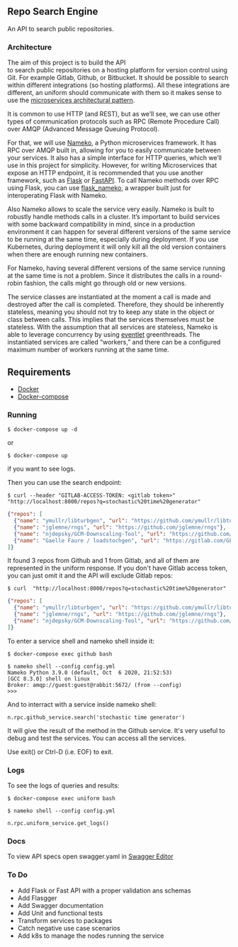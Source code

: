 ## Repo Search Engine

An API to search public repositories.

### Architecture
The aim of this project is to build the API  
to search public repositories on a hosting platform for version control using Git. 
For example Gitlab, Github, or Bitbucket. 
It should be possible to search within different integrations (so hosting platforms).
All these integrations are different, an uniform should communicate with them so it makes sense
to use the [microservices architectural pattern][microservices_article].

It is common to use HTTP (and REST), but as we’ll see, 
we can use other types of communication protocols such as RPC (Remote Procedure Call) 
over AMQP (Advanced Message Queuing Protocol).

For that, we will use [Nameko][nameko], a Python microservices framework. 
It has RPC over AMQP built in, allowing for you to easily communicate between your services. 
It also has a simple interface for HTTP queries, which we’ll use in this project for simplicity. 
However, for writing Microservices that expose an HTTP endpoint, 
it is recommended that you use another framework, such as [Flask][flask] or [FastAPI][fastapi]. 
To call Nameko methods over RPC using Flask, you can use [flask_nameko][flask_nameko], 
a wrapper built just for interoperating Flask with Nameko.

Also Nameko allows to scale the service very easily.
Nameko is built to robustly handle methods calls in a cluster.
It’s important to build services with some backward compatibility in mind, 
since in a production environment it can happen for several different versions of the same 
service to be running at the same time, especially during deployment. 
If you use Kubernetes, during deployment it will only kill all the old version containers 
when there are enough running new containers.

For Nameko, having several different versions of the same service running at the same 
time is not a problem. Since it distributes the calls in a round-robin fashion, 
the calls might go through old or new versions. 

The service classes are instantiated at the moment a call is made and destroyed after 
the call is completed. 
Therefore, they should be inherently stateless, meaning you should not try to keep any 
state in the object or class between calls. 
This implies that the services themselves must be stateless. 
With the assumption that all services are stateless, 
Nameko is able to leverage concurrency by using [eventlet][eventlet] greenthreads. 
The instantiated services are called “workers,” and there can be a configured maximum 
number of workers running at the same time.

## Requirements

* [Docker][docker]
* [Docker-compose][docker-compose]


### Running

```shell script
$ docker-compose up -d
```

or 

```shell script
$ docker-compose up
```
if you want to see logs.

Then you can use the search endpoint:

```shell script
$ curl --header "GITLAB-ACCESS-TOKEN: <gitlab token>" "http://localhost:8000/repos?q=stochastic%20time%20generator"
```
```json
{"repos": [
  {"name": "ymullr/libturbgen", "url": "https://github.com/ymullr/libturbgen"}, 
  {"name": "jglemne/rngs", "url": "https://github.com/jglemne/rngs"}, 
  {"name": "njdepsky/GCM-Downscaling-Tool", "url": "https://github.com/njdepsky/GCM-Downscaling-Tool"}, 
  {"name": "Gaelle Faure / loadstochgen", "url": "https://gitlab.com/GFaure/loadstochgen"}
]}
```
It found 3 repos from Github and 1 from Gitlab, 
and all of them are represented in the uniform response.
If you don't have Gitlab access token, you can just omit it 
and the API will exclude Gitlab repos:

```shell script
$ curl  "http://localhost:8000/repos?q=stochastic%20time%20generator"
```
```json
{"repos": [
  {"name": "ymullr/libturbgen", "url": "https://github.com/ymullr/libturbgen"}, 
  {"name": "jglemne/rngs", "url": "https://github.com/jglemne/rngs"}, 
  {"name": "njdepsky/GCM-Downscaling-Tool", "url": "https://github.com/njdepsky/GCM-Downscaling-Tool"}
]}
```

To enter a service shell and nameko shell inside it:

```shell script
$ docker-compose exec github bash
```

```shell script
$ nameko shell --config config.yml
Nameko Python 3.9.0 (default, Oct  6 2020, 21:52:53) 
[GCC 8.3.0] shell on linux
Broker: amqp://guest:guest@rabbit:5672/ (from --config)
>>> 

```

And to interract with a service inside nameko shell:

```shell script
n.rpc.github_service.search('stochastic time generator')
```

It will give the result of the method in the Github service.
It's very useful to debug and test the services.
You can access all the services.

Use exit() or Ctrl-D (i.e. EOF) to exit.

### Logs

To see the logs of queries and results:

```shell script
$ docker-compose exec uniform bash
```

```shell script
$ nameko shell --config config.yml

```

```shell script
n.rpc.uniform_service.get_logs()
```

### Docs

To view API specs open swagger.yaml in [Swagger Editor][swagger-editor]

### To Do

* Add Flask or Fast API with a proper validation ans schemas
* Add Flasgger
* Add Swagger documentation
* Add Unit and functional tests
* Transform services to packages
* Catch negative use case scenarios
* Add k8s to manage the nodes running the service

[microservices_article]: https://martinfowler.com/articles/microservices.html
[nameko]: https://nameko.readthedocs.io/en/stable/
[flask]: https://flask.palletsprojects.com/en/1.1.x/
[fastapi]: https://fastapi.tiangolo.com/
[flask_nameko]: https://github.com/jessepollak/flask-nameko
[eventlet]: http://eventlet.net/
[docker]: https://docs.docker.com/get-docker/
[docker-compose]: https://docs.docker.com/compose/install/
[swagger-editor]: https://editor.swagger.io/
